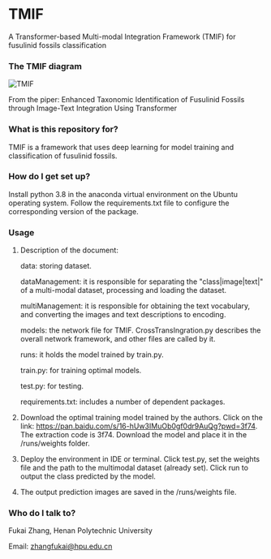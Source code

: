 # TMIF
A Transformer-based Multi-modal Integration Framework (TMIF) for fusulinid fossils classification

### **The TMIF diagram**

![TMIF](https://github.com/xiaoyantxx/TMIF/assets/154036426/7682d6df-b88c-4105-b214-d6ea325f320d)

From the piper: Enhanced Taxonomic Identification of Fusulinid Fossils through Image-Text Integration Using Transformer

### What is this repository for?

TMIF is a framework that uses deep learning for model training and classification of fusulinid fossils.

### How do I get set up?

Install python 3.8 in the anaconda virtual environment on the Ubuntu operating system. Follow the requirements.txt file to configure the corresponding version of the package.

### Usage

1) Description of the document:

   data: storing dataset.

   dataManagement: it is responsible for separating the "class|image|text|" of a multi-modal dataset, processing and loading the dataset.

   multiManagement: it is responsible for obtaining the text vocabulary, and converting the images and text descriptions to encoding.

   models: the network file for TMIF. CrossTransIngration.py describes the overall network framework, and other files are called by it.

   runs: it holds the model trained by train.py.

   train.py: for training optimal models.

   test.py: for testing.

   requirements.txt: includes a number of dependent packages.

2) Download the optimal training model trained by the authors. Click on the link: https://pan.baidu.com/s/16-hUw3IMuOb0gf0dr9AuQg?pwd=3f74. The extraction code is 3f74. Download the model and place it in the /runs/weights folder. 

3) Deploy the environment in IDE or terminal. Click test.py, set the weights file and the path to the multimodal dataset (already set). Click run to output the class predicted by the model.

4) The output prediction images are saved in the /runs/weights file.

### Who do I talk to?

Fukai Zhang, Henan Polytechnic University

Email: zhangfukai@hpu.edu.cn
